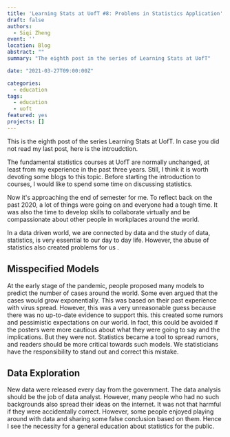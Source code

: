 ```yaml
---
title: 'Learning Stats at UofT #8: Problems in Statistics Application'
draft: false
authors: 
  - Siqi Zheng
event: ''
location: Blog
abstract: ""
summary: "The eighth post in the series of Learning Stats at UofT"

date: "2021-03-27T09:00:00Z"

categories:
  - education
tags:
  - education
  - uoft
featured: yes
projects: []
---
```


This is the eighth post of the series Learning Stats at UofT. In case you did not read my last post, here is the introudction.

The fundamental statistics courses at UofT are normally unchanged, at least from my experience in the past three years. Still, I think it is worth devoting some blogs to this topic. Before starting the introduction to courses, I would like to spend some time on discussing statistics.

Now it's approaching the end of semester for me. To reflect back on the past 2020, a lot of things were going on and everyone had a tough time. It was also the time to develop skills to collaborate virtually and be compassionate about other people in workplaces around the world. 

In a data driven world, we are connected by data and the study of data, statistics, is very essential to our day to day life. However, the abuse of statistics also created problems for us .

## Misspecified Models

At the early stage of the pandemic, people proposed many models to predict the number of cases around the world. Some even argued that the cases would grow exponentially. This was based on their past experience with virus spread. However, this was a very unreasonable guess because there was no up-to-date evidence to support this. this created some rumors and pessimistic expectations on our world. In fact, this could be avoided if the posters were more cautious about what they were going to say and the implications. But they were not. Statistics became a tool to spread rumors, and readers should be more critical towards such models. We statisticians have the responsibility to stand out and correct this mistake.    

## Data Exploration

New data were released every day from the government. The data analysis should be the job of data analyst. However, many people who had no such backgrounds also spread their ideas on the internet. It was not that harmful if they were accidentally correct. However, some people enjoyed playing around with data and sharing some false conclusion based on them. Hence I see the necessity for a general education about statistics for the public.
